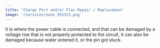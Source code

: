 ```yaml
---
title: 'Charge Port and/or Flex Repair / Replacement'
image: '/services/noun_591323.png'
---
```


It is where the power cable is connected, and that can be damaged by a voltage rise that is not properly protected to the circuit, it can also be damaged because water entered it, or the pin got stuck.
